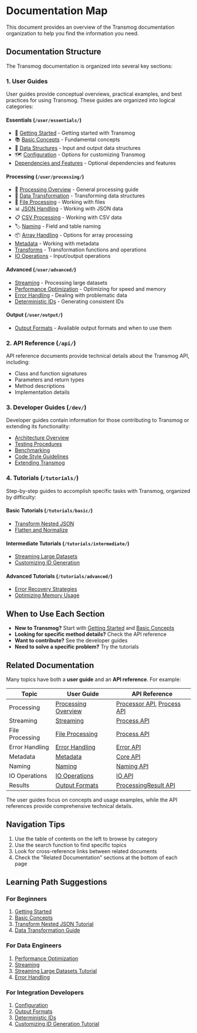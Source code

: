 # Documentation Map

This document provides an overview of the Transmog documentation organization to help you find the information you need.

## Documentation Structure

The Transmog documentation is organized into several key sections:

### 1. User Guides

User guides provide conceptual overviews, practical examples, and best practices for using Transmog.
These guides are organized into logical categories:

#### Essentials (`/user/essentials/`)

- 🚀 [Getting Started](user/essentials/getting-started.md) - Getting started with Transmog
- 📚 [Basic Concepts](user/essentials/basic-concepts.md) - Fundamental concepts
- 🧩 [Data Structures](user/essentials/data-structures.md) - Input and output data structures
- 🗺️ [Configuration](user/essentials/configuration.md) - Options for customizing Transmog
- [Dependencies and Features](user/essentials/dependencies-and-features.md) - Optional dependencies and features

#### Processing (`/user/processing/`)

- 🔄 [Processing Overview](user/processing/processing-overview.md) - General processing guide
- 🧬 [Data Transformation](user/processing/data-transformation.md) - Transforming data structures
- 📄 [File Processing](user/processing/file-processing.md) - Working with files
- 📊 [JSON Handling](user/processing/json-handling.md) - Working with JSON data
- 📋 [CSV Processing](user/processing/csv-processing.md) - Working with CSV data
- 🏷️ [Naming](user/processing/naming.md) - Field and table naming
- 📦 [Array Handling](user/processing/array-handling.md) - Options for array processing
- [Metadata](user/processing/metadata.md) - Working with metadata
- [Transforms](user/processing/transforms.md) - Transformation functions and operations
- [IO Operations](user/processing/io.md) - Input/output operations

#### Advanced (`/user/advanced/`)

- [Streaming](user/advanced/streaming.md) - Processing large datasets
- [Performance Optimization](user/advanced/performance-optimization.md) - Optimizing for speed and memory
- [Error Handling](user/advanced/error-handling.md) - Dealing with problematic data
- [Deterministic IDs](user/advanced/deterministic-ids.md) - Generating consistent IDs

#### Output (`/user/output/`)

- [Output Formats](user/output/output-formats.md) - Available output formats and when to use them

### 2. API Reference (`/api/`)

API reference documents provide technical details about the Transmog API, including:

- Class and function signatures
- Parameters and return types
- Method descriptions
- Implementation details

### 3. Developer Guides (`/dev/`)

Developer guides contain information for those contributing to Transmog or extending its functionality:

- [Architecture Overview](dev/architecture.md)
- [Testing Procedures](dev/testing.md)
- [Benchmarking](dev/benchmarking.md)
- [Code Style Guidelines](dev/code-style.md)
- [Extending Transmog](dev/extending.md)

### 4. Tutorials (`/tutorials/`)

Step-by-step guides to accomplish specific tasks with Transmog, organized by difficulty:

#### Basic Tutorials (`/tutorials/basic/`)

- [Transform Nested JSON](tutorials/basic/transform-nested-json.md)
- [Flatten and Normalize](tutorials/basic/flatten-and-normalize.md)

#### Intermediate Tutorials (`/tutorials/intermediate/`)

- [Streaming Large Datasets](tutorials/intermediate/streaming-large-datasets.md)
- [Customizing ID Generation](tutorials/intermediate/customizing-id-generation.md)

#### Advanced Tutorials (`/tutorials/advanced/`)

- [Error Recovery Strategies](tutorials/advanced/error-recovery-strategies.md)
- [Optimizing Memory Usage](tutorials/advanced/optimizing-memory-usage.md)

## When to Use Each Section

- **New to Transmog?** Start with [Getting Started](user/essentials/getting-started.md) and [Basic Concepts](user/essentials/basic-concepts.md)
- **Looking for specific method details?** Check the API reference
- **Want to contribute?** See the developer guides
- **Need to solve a specific problem?** Try the tutorials

## Related Documentation

Many topics have both a **user guide** and an **API reference**. For example:

| Topic | User Guide | API Reference |
|-------|------------|---------------|
| Processing | [Processing Overview](user/processing/processing-overview.md) | [Processor API](api/processor.md), [Process API](api/process.md) |
| Streaming | [Streaming](user/advanced/streaming.md) | [Process API](api/process.md) |
| File Processing | [File Processing](user/processing/file-processing.md) | [Process API](api/process.md) |
| Error Handling | [Error Handling](user/advanced/error-handling.md) | [Error API](api/error.md) |
| Metadata | [Metadata](user/processing/metadata.md) | [Core API](api/core.md) |
| Naming | [Naming](user/processing/naming.md) | [Naming API](api/naming.md) |
| IO Operations | [IO Operations](user/processing/io.md) | [IO API](api/io.md) |
| Results | [Output Formats](user/output/output-formats.md) | [ProcessingResult API](api/processing-result.md) |

The user guides focus on concepts and usage examples, while the API references provide comprehensive technical details.

## Navigation Tips

1. Use the table of contents on the left to browse by category
2. Use the search function to find specific topics
3. Look for cross-reference links between related documents
4. Check the "Related Documentation" sections at the bottom of each page

## Learning Path Suggestions

### For Beginners

1. [Getting Started](user/essentials/getting-started.md)
2. [Basic Concepts](user/essentials/basic-concepts.md)
3. [Transform Nested JSON Tutorial](tutorials/basic/transform-nested-json.md)
4. [Data Transformation Guide](user/processing/data-transformation.md)

### For Data Engineers

1. [Performance Optimization](user/advanced/performance-optimization.md)
2. [Streaming](user/advanced/streaming.md)
3. [Streaming Large Datasets Tutorial](tutorials/intermediate/streaming-large-datasets.md)
4. [Error Handling](user/advanced/error-handling.md)

### For Integration Developers

1. [Configuration](user/essentials/configuration.md)
2. [Output Formats](user/output/output-formats.md)
3. [Deterministic IDs](user/advanced/deterministic-ids.md)
4. [Customizing ID Generation Tutorial](tutorials/intermediate/customizing-id-generation.md)
